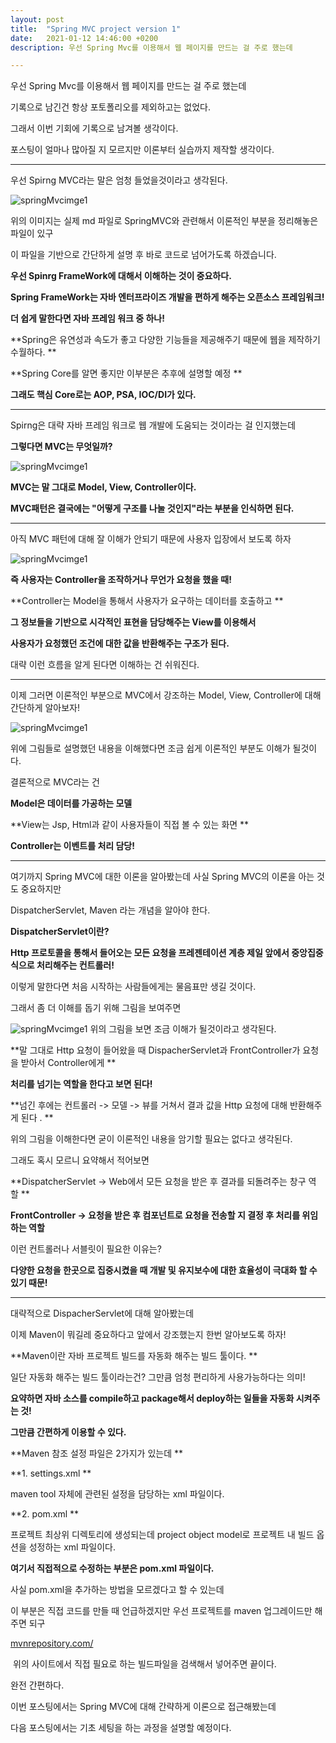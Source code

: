 ```yaml
---
layout: post
title:  "Spring MVC project version 1"
date:   2021-01-12 14:46:00 +0200
description: 우선 Spring Mvc를 이용해서 웹 페이지를 만드는 걸 주로 했는데

---
```

우선 Spring Mvc를 이용해서 웹 페이지를 만드는 걸 주로 했는데

기록으로 남긴건 항상 포토폴리오를 제외하고는 없었다.

그래서 이번 기회에 기록으로 남겨볼 생각이다.

포스팅이 얼마나 많아질 지 모르지만 이론부터 실습까지 제작할 생각이다. 

---

우선 Spirng MVC라는 말은 엄청 들었을것이라고 생각된다.

![springMvcimge1](https://blog.kakaocdn.net/dn/re9KF/btqSKMaNcB0/rFan6TZbyGkWcWokjiRl2k/img.png)

위의 이미지는 실제 md 파일로 SpringMVC와 관련해서 이론적인 부분을 정리해놓은 파일이 있구 

이 파일을 기반으로 간단하게 설명 후 바로 코드로 넘어가도록 하겠습니다.

**우선 Spinrg FrameWork에 대해서 이해하는 것이 중요하다.**

**Spring FrameWork는 자바 엔터프라이즈 개발을 편하게 해주는 오픈소스 프레임워크!**

**더 쉽게 말한다면 자바 프레임 워크 중 하나!**

**Spring은 유연성과 속도가 좋고 다양한 기능들을 제공해주기 때문에 웹을 제작하기 수월하다. **

**Spring Core를 알면 좋지만 이부분은 추후에 설명할 예정 **

**그래도 핵심 Core로는 AOP, PSA, IOC/DI가 있다.**

---

Spirng은 대략 자바 프레임 워크로 웹 개발에 도움되는 것이라는 걸 인지했는데 

**그렇다면 MVC는 무엇일까?**

![springMvcimge1](https://img1.daumcdn.net/thumb/R1280x0/?scode=mtistory2&fname=https%3A%2F%2Fblog.kakaocdn.net%2Fdn%2FczzmGU%2FbtqSIYWTCJ4%2FjiaSbBDjBqvBc7cnywy4r1%2Fimg.png)

**MVC는 말 그대로 Model, View, Controller이다.**

**MVC패턴은 결국에는 "어떻게 구조를 나눌 것인지"라는 부분을 인식하면 된다.**

---

아직 MVC 패턴에 대해 잘 이해가 안되기 때문에 사용자 입장에서 보도록 하자 

![springMvcimge1](https://img1.daumcdn.net/thumb/R1280x0/?scode=mtistory2&fname=https%3A%2F%2Fblog.kakaocdn.net%2Fdn%2FpYsnV%2FbtqSKMBVz3h%2Fb8kaYjceqRxaA57ZFCcTek%2Fimg.png)

**즉 사용자는 Controller을 조작하거나 무언가 요청을 했을 때!**

**Controller는 Model을 통해서 사용자가 요구하는 데이터를 호출하고 **

**그 정보들을 기반으로 시각적인 표현을 담당해주는 View를 이용해서**

**사용자가 요청했던 조건에 대한 값을 반환해주는 구조가 된다.**

대략 이런 흐름을 알게 된다면 이해하는 건 쉬워진다.

---

이제 그러면 이론적인 부분으로 MVC에서 강조하는 Model, View, Controller에 대해 간단하게 알아보자!

![springMvcimge1](https://img1.daumcdn.net/thumb/R1280x0/?scode=mtistory2&fname=https%3A%2F%2Fblog.kakaocdn.net%2Fdn%2FbkcJ0h%2FbtqSIZIjK11%2FMvbcUd3uR9xb0Lkt679HKk%2Fimg.png)

위에 그림들로 설명했던 내용을 이해했다면 조금 쉽게 이론적인 부분도 이해가 될것이다. 

결론적으로 MVC라는 건 

**Model은 데이터를 가공하는 모델**

**View는 Jsp, Html과 같이 사용자들이 직접 볼 수 있는 화면 **

**Controller는 이벤트를 처리 담당!**

---

여기까지 Spring MVC에 대한 이론을 알아봤는데 사실 Spring MVC의 이론을 아는 것도 중요하지만 

DispatcherServlet, Maven 라는 개념을 알아야 한다. 

**DispatcherServlet이란?**

**Http 프로토콜을 통해서 들어오는 모든 요청을 프레젠테이션 계층 제일 앞에서 중앙집중식으로 처리해주는 컨트롤러!**

이렇게 말한다면 처음 시작하는 사람들에게는 물음표만 생길 것이다. 

그래서 좀 더 이해를 돕기 위해 그림을 보여주면 

![springMvcimge1](https://img1.daumcdn.net/thumb/R1280x0/?scode=mtistory2&fname=https%3A%2F%2Fblog.kakaocdn.net%2Fdn%2FCH5f4%2FbtqSASDwJ1y%2FggNMKl8mPMHWdsyIkHO6Zk%2Fimg.png)
위의 그림을 보면 조금 이해가 될것이라고 생각된다. 

**말 그대로 Http 요청이 들어왔을 때 DispacherServlet과 FrontController가 요청을 받아서 Controller에게 **

**처리를 넘기는 역할을 한다고 보면 된다!**

**넘긴 후에는 컨트롤러 -> 모델 -> 뷰를 거쳐서 결과 값을 Http 요청에 대해 반환해주게 된다 . **

위의 그림을 이해한다면 굳이 이론적인 내용을 암기할 필요는 없다고 생각된다. 

그래도 혹시 모르니 요약해서 적어보면 

**DispatcherServlet -> Web에서 모든 요청을 받은 후 결과를 되돌려주는 창구 역할 **

**FrontController -> 요청을 받은 후 컴포넌트로 요청을 전송할 지 결정 후 처리를 위임하는 역할**

이런 컨트롤러나 서블릿이 필요한 이유는?

**다양한 요청을 한곳으로 집중시켰을 때 개발 및 유지보수에 대한 효율성이 극대화 할 수 있기 때문!**

---

대략적으로 DispacherServlet에 대해 알아봤는데

이제 Maven이 뭐길레 중요하다고 앞에서 강조했는지 한번 알아보도록 하자!

**Maven이란 자바 프로젝트 빌드를 자동화 해주는 빌드 툴이다. **

일단 자동화 해주는 빌드 툴이라는건? 그만큼 엄청 편리하게 사용가능하다는 의미! 

**요약하면 자바 소스를 compile하고 package해서 deploy하는 일들을 자동화 시켜주는 것!**

**그만큼 간편하게 이용할 수 있다.**

**Maven 참조 설정 파일은 2가지가 있는데 **

**1\. settings.xml **

maven tool 자체에 관련된 설정을 담당하는 xml 파일이다.

**2\. pom.xml **

프로젝트 최상위 디렉토리에 생성되는데 project object model로 프로젝트 내 빌드 옵션을 성정하는 xml 파일이다.

**여기서 직접적으로 수정하는 부분은 pom.xml 파일이다.**

사실 pom.xml을 추가하는 방법을 모르겠다고 할 수 있는데 

이 부분은 직접 코드를 만들 때 언급하겠지만 우선 프로젝트를 maven 업그레이드만 해주면 되구

[mvnrepository.com/](https://mvnrepository.com/)


 위의 사이트에서 직접 필요로 하는 빌드파일을 검색해서 넣어주면 끝이다.

완전 간편하다.

이번 포스팅에서는 Spring MVC에 대해 간략하게 이론으로 접근해봤는데 

다음 포스팅에서는 기초 세팅을 하는 과정을 설명할 예정이다.
